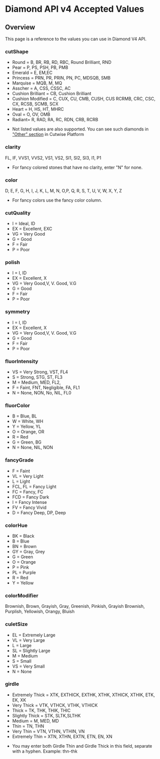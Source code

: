 # Diamond API v4 Accepted Values

## Overview

This page is a reference to the values you can use in Diamond V4 API.

###  cutShape
- Round = B, BR, RB, RD, RBC, Round Brilliant, RND
- Pear = P, PS, PSH, PB, PMB
- Emerald = E, EM,EC
- Princess = PRN, PR, PRIN, PN, PC, MDSQB, SMB
- Marquise = MQB, M, MQ
- Asscher = A, CSS, CSSC, AC
- Cushion Brilliant = CB, Cushion Brilliant
- Cushion Modified = C, CUX, CU, CMB, CUSH, CUS RCRMB, CRC, CSC, CX, RCSB, SCMB, SCX
- Heart = H, HS, HT, MHRC
- Oval = O, OV, OMB
- Radiant= R, RAD, RA, RC, RDN, CRB, RCRB
* Not listed values are also supported. You can see such diamonds in ["Other" section](https://cutwise.com/catalog/diamond-colorless?f[h][]=113) in Cutwise Platform 

### clarity
FL, IF, VVS1, VVS2, VS1, VS2, SI1, SI2, SI3, I1, P1
* For fancy colored stones that have no clarity, enter "N" for none.

### color
D, E, F, G, H, I, J, K, L, M, N, O,P, Q, R, S, T, U, V, W, X, Y, Z
* For fancy colors use the fancy color column.

### cutQuality
- I = Ideal, ID
- EX = Excellent, EXC
- VG = Very Good
- G = Good
- F = Fair
- P = Poor

### polish
- I = I, ID
- EX = Excellent, X
- VG = Very Good,V, V. Good, V.G
- G = Good
- F = Fair
- P = Poor

### symmetry
- I = I, ID
- EX = Excellent, X
- VG = Very Good,V, V. Good, V.G
- G = Good
- F = Fair
- P = Poor

### fluorIntensity
- VS = Very Strong, VST, FL4
- S = Strong, STG, ST, FL3
- M = Medium, MED, FL2,
- F = Faint, FNT, Negligible, FA, FL1
- N = None, NON, No, NIL, FL0

### fluorColor
- B = Blue, BL
- W = White, WH
- Y = Yellow, YL
- O = Orange, OR
- R = Red
- G = Green, BG
- N = None, NIL, NON

### fancyGrade
- F = Faint
- VL = Very Light
- L = Light
- FCL, FL = Fancy Light
- FC = Fancy, FC
- FCD = Fancy Dark
- I = Fancy Intense
- FV = Fancy Vivid
- D = Fancy Deep, DP, Deep

### colorHue
- BK = Black
- B = Blue
- BN = Brown
- GY = Gray, Grey
- G = Green
- O = Orange
- P = Pink
- PL = Purple
- R = Red
- Y = Yellow

### colorModifier
Brownish, Brown, Grayish, Gray, Greenish, Pinkish, Grayish Brownish, Purplish, Yellowish, Orangy, Bluish

### culetSize
- EL = Extremely Large
- VL = Very Large
- L = Large
- SL = Slightly Large
- M = Medium
- S = Small
- VS = Very Small
- N = None

### girdle
- Extremely Thick = XTK, EXTHICK, EXTHK, XTHK, XTHICK, XTHIK, ETK, EK, XK
- Very Thick = VTK, VTHCK, VTHK, VTHICK
- Thick = TK, THK, THIK, THIC
- Slightly Thick = STK, SLTK,SLTHK
- Medium = M, MED, MD
- Thin = TN, THN
- Very Thin = VTN, VTHN, VTHIN, VN
- Extremely Thin = XTN, XTHN, EXTN, ETN, EN, XN
* You may enter both Girdle Thin and Girdle Thick in this field, separate with a hyphen. Example: thn-thk
